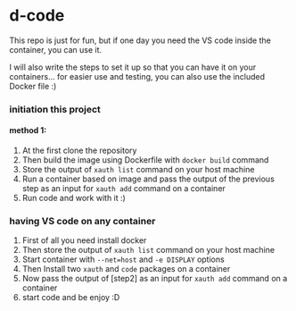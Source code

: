 # d-code
This repo is just for fun, but if one day you need the VS code inside the container, you can use it.

I will also write the steps to set it up so that you can have it on your containers... for easier use and testing, you can also use the included Docker file :)

### initiation this project
#### method 1:
1. At the first clone the repository
2. Then build the image using Dockerfile with `docker build` command
3. Store the output of `xauth list` command on your host machine
4. Run a container based on image and pass the output of the previous step as an input for `xauth add` command on a container
5. Run code and work with it :)


### having VS code on any container
1. First of all you need install docker 
2. Then store the output of `xauth list` command on your host machine
3. Start container with `--net=host` and `-e DISPLAY` options
4. Then Install two `xauth` and `code` packages on a container
5. Now pass the output of [step2] as an input for `xauth add` command on a container
6. start code and be enjoy :D
